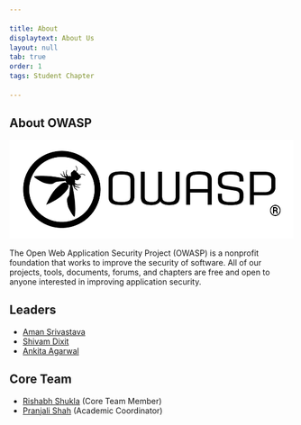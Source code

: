 ```yaml
---

title: About
displaytext: About Us
layout: null
tab: true
order: 1
tags: Student Chapter

---
```


## About OWASP
<img src="assets/images/Logo.png"/>

The Open Web Application Security Project (OWASP) is a nonprofit foundation that works to improve the security of software. All of our projects, tools, documents, forums, and chapters are free and open to anyone interested in improving application security.


## Leaders
* [Aman Srivastava](https://www.linkedin.com/in/a-manonearth/)
* [Shivam Dixit]()
* [Ankita Agarwal](https://www.linkedin.com/in/ankita-agarwal-0a2a561a5)


## Core Team
* [Rishabh Shukla](https://www.linkedin.com/in/0xrishabh/) (Core Team Member)
* [Pranjali Shah](https://www.linkedin.com/in/pranjali-shah-7409351bb/) (Academic Coordinator)

